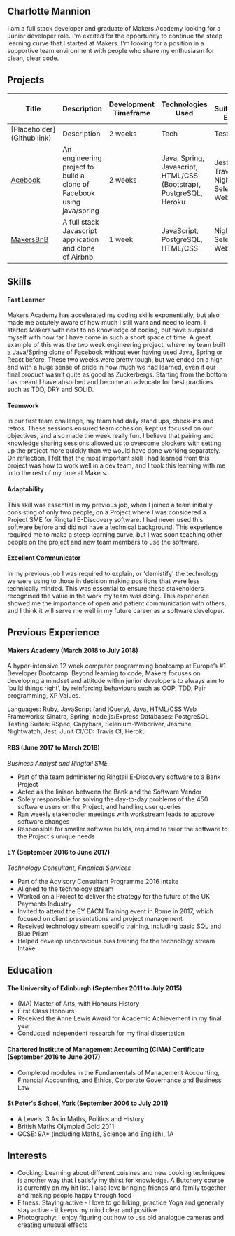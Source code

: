## Charlotte Mannion

I am a full stack developer and graduate of Makers Academy looking for a Junior developer role. I'm excited for the opportunity to continue the steep learning curve that I started at Makers. I'm looking for a position in a supportive team environment with people who share my enthusiasm for clean, clear code.

## Projects
| Title | Description | Development Timeframe | Technologies Used | Test Suites/CIs/CDs Employed |
|--|--|--|--|--|
| [Placeholder](Github link) | Description | 2 weeks | Tech | Test suit |
| [Acebook](https://github.com/CharlyMannion/mother_acebook) | An engineering project to build a clone of Facebook using java/spring | 2 weeks | Java, Spring, Javascript, HTML/CSS (Bootstrap), PostgreSQL, Heroku | Jest, Junit, Travis, Nightwatch, Selenium-Webdriver |
| [MakersBnB](https://github.com/CharlyMannion/makersBnb) | A full stack Javascript application and clone of Airbnb | 1 week | JavaScript, PostgreSQL, HTML/CSS | Nightwatch, Selenium-Webdriver |

## Skills

#### Fast Learner

Makers Academy has accelerated my coding skills exponentially, but also made me actutely aware of how much I still want and need to learn. I started Makers with next to no knowledge of coding, but have surpised myself with how far I have come in such a short space of time. A great example of this was the two week engineering project, where my team built a Java/Spring clone of Facebook without ever having used Java, Spring or React before. These two weeks were pretty tough, but we ended on a high and with a huge sense of pride in how much we had learned, even if our final product wasn't quite as good as Zuckerbergs. Starting from the bottom has meant I have absorbed and become an advocate for best practices such as TDD, DRY and SOLID. 

#### Teamwork

In our first team challenge, my team had daily stand ups, check-ins and retros. These sessions ensured team cohesion, kept us focused on our objectives, and also made the week really fun. I believe that pairing and knowledge sharing sessions allowed us to overcome blockers with setting up the project more quickly than we would have done working separately. On reflection, I felt that the most important skill I had learned from this project was how to work well in a dev team, and I took this learning with me in to the rest of my time at Makers.
 
#### Adaptability

This skill was essential in my previous job, when I joined a team initially consisting of only two people, on a Project where I was considered a Project SME for Ringtail E-Discovery software.  I had never used this software before and did not have a technical background. This experience required me to make a steep learning curve, but I was soon teaching other people on the project and new team members to use the software. 

#### Excellent Communicator

In my previous job I was required to explain, or 'demistify' the technology we were using  to those in decision making positions that were less technically minded. This was essential to ensure these stakeholders recognised the value in the work my team was doing.  This experience showed me the importance of open and patient communication with others, and I think it will serve me well in my future career as a software developer.  

## Previous Experience

#### Makers Academy (March 2018 to July 2018)

A hyper-intensive 12 week computer programming bootcamp at Europe’s #1 Developer Bootcamp. Beyond learning to code, Makers focuses on developing a mindset and attitude within junior developers to always aim to 'build things right', by reinforcing behaviours such as OOP, TDD, Pair programming, XP Values.

Languages: Ruby, JavaScript (and jQuery), Java, HTML/CSS
Web Frameworks: Sinatra, Spring, node.js/Express
Databases: PostgreSQL
Testing Suites: RSpec, Capybara, Selenium-Webdriver, Jasmine, Nightwatch, Jest, Junit
CI/CD: Travis CI, Heroku

#### RBS (June 2017 to March 2018)    
*Business Analyst and Ringtail SME*  
- Part of the team administering Ringtail E-Discovery software to a Bank Project
- Acted as the liaison between the Bank and the Software Vendor
- Solely responsible for solving the day-to-day problems of the 450 software users on the Project, and handling user queries
- Ran weekly stakehodler meetings with workstream leads to approve software changes
- Responsible for smaller software builds, required to tailor the software to the Project's unique needs

#### EY (September 2016 to June 2017)   
*Technology Consultant, Finanical Services*  
- Part of the Advisory Consultant Programme 2016 Intake
- Aligned to the technology stream
- Worked on a Project to deliver the strategy for the future of the UK Payments Industry
- Invited to attend the EY EACN Training event in Rome in 2017, which focused on client presentations and project management
- Received technology stream specific training, including basic SQL and Blue Prism
- Helped develop unconscious bias training for the technology stream Intake

## Education

#### The University of Edinburgh (September 2011 to July 2015)

- (MA) Master of Arts, with Honours History
- First Class Honours
- Received the Anne Lewis Award for Academic Achievement in my final year
- Conducted independent research for my final dissertation

#### Chartered Institute of Management Accounting (CIMA) Certificate (September 2016 to June 2017)
- Completed modules in the Fundamentals of Management Accounting, Financial Accounting,
and Ethics, Corporate Governance and Business Law

#### St Peter's School, York (September 2006 to July 2011)
- A Levels: 3 As in Maths, Politics and History
- British Maths Olympiad Gold 2011
- GCSE: 9A* (including Maths, Science and English), 1A

## Interests

- Cooking: Learning about different cuisines and new cooking techniques is another way that I satisfy my thirst for knowledge. A Butchery course is currently on my hit list. I also love bringing friends and family together and making people happy through food
- Fitness: Staying active - I love to go hiking, practice Yoga and generally stay active - it keeps my mind clear and positive
- Photography: I enjoy figuring out how to use old analogue cameras and creating unusual effects
